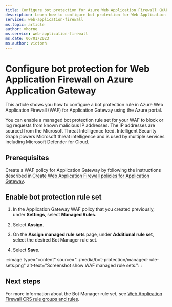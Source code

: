```yaml
---
title: Configure bot protection for Azure Web Application Firewall (WAF)
description: Learn how to configure bot protection for Web Application Firewall (WAF) on Azure Application Gateway.
services: web-application-firewall
ms.topic: article
author: vhorne
ms.service: web-application-firewall
ms.date: 06/01/2023
ms.author: victorh
---
```


# Configure bot protection for Web Application Firewall on Azure Application Gateway

This article shows you how to configure a bot protection rule in Azure Web Application Firewall (WAF) for Application Gateway  using the Azure portal. 

You can enable a managed bot protection rule set for your WAF to block or log requests from known malicious IP addresses. The IP addresses are sourced from the Microsoft Threat Intelligence feed. Intelligent Security Graph powers Microsoft threat intelligence and is used by multiple services including Microsoft Defender for Cloud.

## Prerequisites

Create a WAF policy for Application Gateway by following the instructions described in [Create Web Application Firewall policies for Application Gateway](create-waf-policy-ag.md).

## Enable bot protection rule set

1. In the Application Gateway WAF policy that you created previously, under **Settings**, select **Managed Rules**.

2. Select **Assign**.
1. On the **Assign managed rule sets** page, under **Additional rule set**, select the desired Bot Manager rule set.
1. Select **Save**.

:::image type="content" source="../media/bot-protection/managed-rule-sets.png" alt-text="Screenshot show WAF managed rule sets.":::


## Next steps

For more information about the Bot Manager rule set, see [Web Application Firewall CRS rule groups and rules](application-gateway-crs-rulegroups-rules.md?tabs=bot).